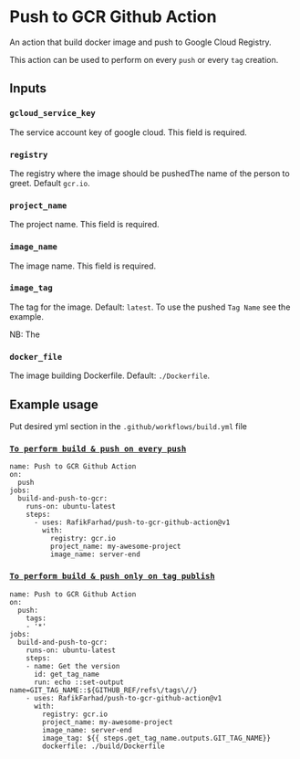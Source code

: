 # Push to GCR Github Action

An action that build docker image and push to Google Cloud Registry.

This action can be used to perform on every `push` or every `tag` creation.

## Inputs

### `gcloud_service_key`
The service account key of google cloud. This field is required.

### `registry`
The registry where the image should be pushedThe name of the person to greet. Default `gcr.io`.

### `project_name`
The project name. This field is required.

### `image_name`
The image name. This field is required.

### `image_tag`
The tag for the image. Default: `latest`. To use the pushed `Tag Name` see the example.

NB: The 

### `docker_file`
The image building Dockerfile. Default: `./Dockerfile`.

## Example usage
Put desired yml section in the `.github/workflows/build.yml` file
### [`To perform build & push on every push`](https://github.com/RafikFarhad/example/build.yml)
```
name: Push to GCR Github Action
on:
  push
jobs:
  build-and-push-to-gcr:
    runs-on: ubuntu-latest
    steps:
      - uses: RafikFarhad/push-to-gcr-github-action@v1
        with:
          registry: gcr.io
          project_name: my-awesome-project
          image_name: server-end

```

### [`To perform build & push only on tag publish`](https://github.com/RafikFarhad/example/build_only_tags.yml)
```
name: Push to GCR Github Action
on:
  push:
    tags:
    - '*'
jobs:
  build-and-push-to-gcr:
    runs-on: ubuntu-latest
    steps:
    - name: Get the version
      id: get_tag_name
      run: echo ::set-output name=GIT_TAG_NAME::${GITHUB_REF/refs\/tags\//}
    - uses: RafikFarhad/push-to-gcr-github-action@v1
      with:
        registry: gcr.io
        project_name: my-awesome-project
        image_name: server-end
        image_tag: ${{ steps.get_tag_name.outputs.GIT_TAG_NAME}}
        dockerfile: ./build/Dockerfile
```